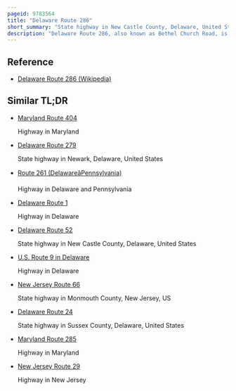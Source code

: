 ```yaml
---
pageid: 9783564
title: "Delaware Route 286"
short_summary: "State highway in New Castle County, Delaware, United States"
description: "Delaware Route 286, also known as Bethel Church Road, is a 1. 73 Miles of Two-Lane undivided State Highway in new castle County Delaware. The Route runs from the Maryland Border where the Road becomes maryland route286 East to de15. The Route passes through rural Areas with some Homes. De 286, along with Md 286 and De 15, forms a Link between Chesapeake City, Maryland, and Summit Bridge, Delaware. The Road was paved in the 1930s and was de286 in the 1990s."
---
```


## Reference

- [Delaware Route 286 (Wikipedia)](https://en.wikipedia.org/?curid=9783564)

## Similar TL;DR

- [Maryland Route 404](/tldr/en/maryland-route-404)

  Highway in Maryland

- [Delaware Route 279](/tldr/en/delaware-route-279)

  State highway in Newark, Delaware, United States

- [Route 261 (DelawareâPennsylvania)](/tldr/en/route-261-delawarepennsylvania)

  Highway in Delaware and Pennsylvania

- [Delaware Route 1](/tldr/en/delaware-route-1)

  Highway in Delaware

- [Delaware Route 52](/tldr/en/delaware-route-52)

  State highway in New Castle County, Delaware, United States

- [U.S. Route 9 in Delaware](/tldr/en/us-route-9-in-delaware)

  Highway in Delaware

- [New Jersey Route 66](/tldr/en/new-jersey-route-66)

  State highway in Monmouth County, New Jersey, US

- [Delaware Route 24](/tldr/en/delaware-route-24)

  State highway in Sussex County, Delaware, United States

- [Maryland Route 285](/tldr/en/maryland-route-285)

  Highway in Maryland

- [New Jersey Route 29](/tldr/en/new-jersey-route-29)

  Highway in New Jersey
